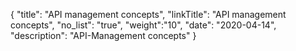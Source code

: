 {
    "title": "API management concepts",
    "linkTitle": "API management concepts",
    "no_list": "true",
    "weight":"10",
    "date": "2020-04-14",
    "description": "API-Management concepts"
}

